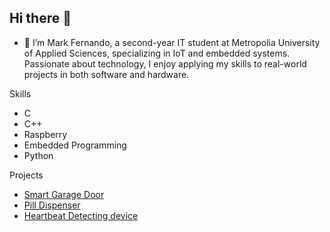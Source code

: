 ## Hi there 👋
- 🌱 I’m Mark Fernando, a second-year IT student at Metropolia University of Applied Sciences, specializing in IoT and embedded systems. Passionate about technology, I enjoy applying my skills to real-world projects in both software and hardware.

Skills
  - C
  - C++
  - Raspberry
  - Embedded Programming
  - Python

Projects
  - [Smart Garage Door](https://github.com/markferdo/Smart-Garage-Door)
  - [Pill Dispenser](https://github.com/markferdo/Pill_Dispenser)
  - [Heartbeat Detecting device](https://github.com/markferdo/Heartbeat_Detecting_device)

    
<!--
**markferdo/markferdo** is a ✨ _special_ ✨ repository because its `README.md` (this file) appears on your GitHub profile.

Here are some ideas to get you started:

- 🔭 I’m currently working on ...
- 🌱 Raspberrry, CI’m currently learning ...
- 👯 I’m looking to collaborate on ...
- 🤔 I’m looking for help with ...
- 💬 Ask me about ...
- 📫 How to reach me: ...
- 😄 Pronouns: ...
- ⚡ Fun fact: ...
-->
